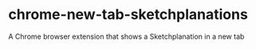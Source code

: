 # chrome-new-tab-sketchplanations
A Chrome browser extension that shows a Sketchplanation in a new tab
